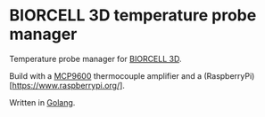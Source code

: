 # BIORCELL 3D temperature probe manager

Temperature probe manager for [BIORCELL 3D](https://biorcell-3d.com/).

Build with a [MCP9600](https://shop.pimoroni.com/products/mcp9600-thermocouple-amplifier-breakout) thermocouple amplifier and a (RaspberryPi)[https://www.raspberrypi.org/].

Written in [Golang](https://golang.org/).